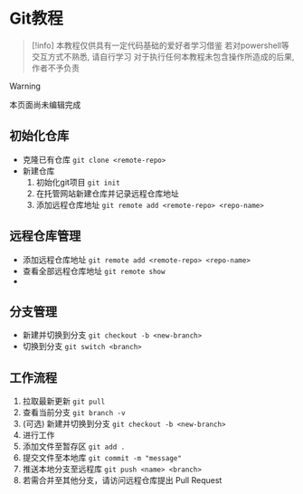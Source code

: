 # Git教程

> [!info]
> 本教程仅供具有一定代码基础的爱好者学习借鉴
> 若对powershell等交互方式不熟悉, 请自行学习
> 对于执行任何本教程未包含操作所造成的后果, 作者不予负责

> [!warning]
> 本页面尚未编辑完成

## 初始化仓库
- 克隆已有仓库 `git clone <remote-repo>`
- 新建仓库
    1. 初始化git项目 `git init`
    2. 在托管网站新建仓库并记录远程仓库地址
    3. 添加远程仓库地址 `git remote add <remote-repo> <repo-name>`


## 远程仓库管理
- 添加远程仓库地址 `git remote add <remote-repo> <repo-name>`
- 查看全部远程仓库地址 `git remote show`
- 


## 分支管理
- 新建并切换到分支 `git checkout -b <new-branch>`
- 切换到分支 `git switch <branch>`


## 工作流程
1. 拉取最新更新 `git pull`
2. 查看当前分支 `git branch -v`
3. (可选) 新建并切换到分支 `git checkout -b <new-branch>`
5. 进行工作
6. 添加文件至暂存区 `git add .`
7. 提交文件至本地库 `git commit -m "message"`
8. 推送本地分支至远程库 `git push <name> <branch>`
9. 若需合并至其他分支，请访问远程仓库提出 Pull Request